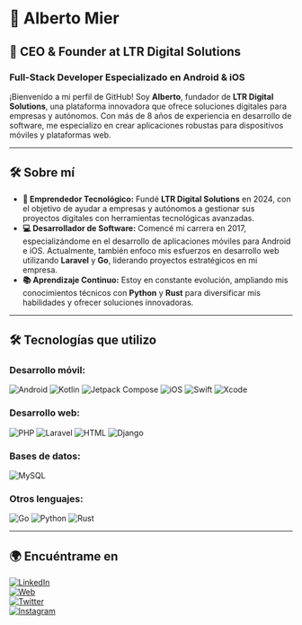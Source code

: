 # 👋 **Alberto Mier**

## 🚀 CEO & Founder at LTR Digital Solutions

### **Full-Stack Developer Especializado en Android & iOS**

¡Bienvenido a mi perfil de GitHub! Soy **Alberto**, fundador de **LTR Digital Solutions**, una plataforma innovadora que ofrece soluciones digitales para empresas y autónomos. Con más de 8 años de experiencia en desarrollo de software, me especializo en crear aplicaciones robustas para dispositivos móviles y plataformas web.

---

## 🛠️ **Sobre mí**

- **📌 Emprendedor Tecnológico:** Fundé **LTR Digital Solutions** en 2024, con el objetivo de ayudar a empresas y autónomos a gestionar sus proyectos digitales con herramientas tecnológicas avanzadas.
- **💻 Desarrollador de Software:** Comencé mi carrera en 2017, especializándome en el desarrollo de aplicaciones móviles para Android e iOS. Actualmente, también enfoco mis esfuerzos en desarrollo web utilizando **Laravel** y **Go**, liderando proyectos estratégicos en mi empresa.
- **📚 Aprendizaje Continuo:** Estoy en constante evolución, ampliando mis conocimientos técnicos con **Python** y **Rust** para diversificar mis habilidades y ofrecer soluciones innovadoras.

---

## 🛠️ **Tecnologías que utilizo**

### Desarrollo móvil:
![Android](https://img.shields.io/badge/Android-3DDC84?style=for-the-badge&logo=android&logoColor=white&labelColor=101010)
![Kotlin](https://img.shields.io/badge/Kotlin-B125EA?style=for-the-badge&logo=kotlin&logoColor=white&labelColor=101010)
![Jetpack Compose](https://img.shields.io/badge/Jetpack_Compose-669C34?style=for-the-badge&logo=jetpack-compose&logoColor=white&labelColor=101010)
![iOS](https://img.shields.io/badge/iOS-999999?style=for-the-badge&logo=apple&logoColor=white&labelColor=101010)
![Swift](https://img.shields.io/badge/Swift-FA7343?style=for-the-badge&logo=swift&logoColor=white&labelColor=101010)
![Xcode](https://img.shields.io/badge/Xcode-1575F9?style=for-the-badge&logo=xcode&logoColor=white&labelColor=101010)

### Desarrollo web:
![PHP](https://img.shields.io/badge/PHP-AEB2D5?style=for-the-badge&logo=php&logoColor=white&labelColor=101010)
![Laravel](https://img.shields.io/badge/Laravel-FB503B?style=for-the-badge&logo=laravel&logoColor=white&labelColor=101010)
![HTML](https://img.shields.io/badge/HTML-E34C26?style=for-the-badge&logo=html5&logoColor=white&labelColor=101010)
![Django](https://img.shields.io/badge/Django-092E20?style=for-the-badge&logo=django&logoColor=white&labelColor=101010)

### Bases de datos:
![MySQL](https://img.shields.io/badge/MySQL-00758F?style=for-the-badge&logo=mysql&logoColor=white&labelColor=101010)

### Otros lenguajes:
![Go](https://img.shields.io/badge/Go-00ADD8?style=for-the-badge&logo=go&logoColor=white&labelColor=101010)
![Python](https://img.shields.io/badge/Python-FFDE57?style=for-the-badge&logo=python&logoColor=white&labelColor=101010)
![Rust](https://img.shields.io/badge/Rust-B7410E?style=for-the-badge&logo=rust&logoColor=white&labelColor=101010)

---

## 🌍 **Encuéntrame en**

[![LinkedIn](https://img.shields.io/badge/LinkedIn-Alberto_Mier_Fernandez-0077B5?style=for-the-badge&logo=linkedin&logoColor=white&labelColor=101010)](https://www.linkedin.com/in/Alberto-Mier-Fernandez)  
[![Web](https://img.shields.io/badge/Web-albertomier.com-14a1f0?style=for-the-badge&logo=dev.to&logoColor=white&labelColor=101010)](https://www.albertomier.com)  
[![Twitter](https://img.shields.io/badge/Twitter-@alberto_mier-1DA1F2?style=for-the-badge&logo=twitter&logoColor=white&labelColor=101010)](https://x.com/alberto_mier)  
[![Instagram](https://img.shields.io/badge/Instagram-a.mier48-E4405F?style=for-the-badge&logo=instagram&logoColor=white&labelColor=101010)](https://www.instagram.com/a.mier48)
